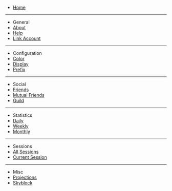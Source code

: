 - [Home](/)
---
- General
- [About](general/about.md)
- [Help](general/help.md)
- [Link Account](general/link.md)
---
- Configuration
- [Color](conf/color.md)
- [Display](conf/display.md)
- [Prefix](conf/prefix.md)
---
- Social
- [Friends](social/friends.md)
- [Mutual Friends](social/mutual.md)
- [Guild](social/guild.md)
---
- Statistics
- [Daily](stats/daily.md)
- [Weekly](stats/weekly.md)
- [Monthly](stats/monthly.md)
---
- Sessions
- [All Sessions](sessions/sessions.md)
- [Current Session](sessions/session.md)
---
- Misc
- [Projections](misc/projections.md)
- [Skyblock](misc/skyblock.md)
